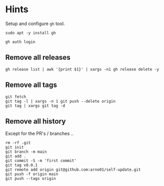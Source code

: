 # Hints

Setup and configure `gh` tool.

```
sudo apt -y install gh
```

```
gh auth login
```

## Remove all releases

```
gh release list | awk '{print $1}' | xargs -n1 gh release delete -y
```

## Remove all tags

```
git fetch
git tag -l | xargs -n 1 git push --delete origin
git tag | xargs git tag -d
```

## Remove all history

Except for the PR's / branches ..

```
rm -rf .git
git init
git branch -m main
git add .
git commit -S -m 'first commit'
git tag v0.0.1
git remote add origin git@github.com:arno01/self-update.git
git push -f origin main
git push --tags origin
```

